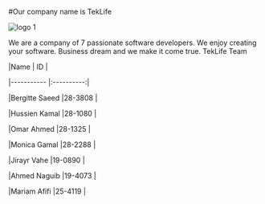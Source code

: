 #Our company name is TekLife

![logo 1](https://cloud.githubusercontent.com/assets/10826223/6204345/a17c69aa-b550-11e4-944a-03fc24d842f4.png)


We are a company of 7 passionate software developers. We enjoy creating your software. Business dream and we make it come true.
TekLife Team

|Name              | ID         |

|-----------       |:----------:|

|Bergitte Saeed    |28-3808     | 

|Hussien Kamal     |28-1080     |

|Omar Ahmed        |28-1325     |

|Monica Gamal      |28-2288     |

|Jirayr Vahe       |19-0890     |

|Ahmed Naguib      |19-4073     |

|Mariam Afifi      |25-4119     |


